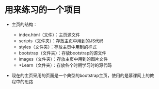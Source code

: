 # 用来练习的一个项目
- 主页的结构：
  - index.html（文件）：主页源文件
  - scripts（文件夹）：存放主页中用到的JS代码
  - styles（文件夹）：存放主页中用到的样式
  - bootstrap（文件夹）：存放bootstrap的源文件
  - images（文件夹）：存放主页中用到的图片文件
  - *Learn（文件夹）：存放各个时期学习时的源代码

- 现在的主页采用的页面是一个典型的bootstrap主页，使用的是慕课网上的教程中的思路